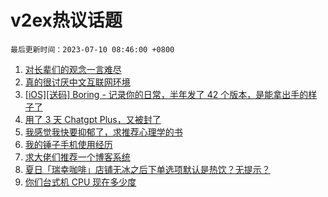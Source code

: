 # v2ex热议话题

`最后更新时间：2023-07-10 08:46:00 +0800`

1. [对长辈们的观念一言难尽](https://www.v2ex.com/t/955222)
1. [真的很讨厌中文互联网环境](https://www.v2ex.com/t/955231)
1. [[iOS][送码] Boring - 记录你的日常，半年发了 42 个版本，是能拿出手的样子了](https://www.v2ex.com/t/955241)
1. [用了 3 天 Chatgpt Plus，又被封了](https://www.v2ex.com/t/955295)
1. [我感觉我快要抑郁了，求推荐心理学的书](https://www.v2ex.com/t/955297)
1. [我的锤子手机使用经历](https://www.v2ex.com/t/955285)
1. [求大佬们推荐一个博客系统](https://www.v2ex.com/t/955324)
1. [夏日「瑞幸咖啡」店铺无冰之后下单选项默认是热饮？无提示？](https://www.v2ex.com/t/955223)
1. [你们台式机 CPU 现在多少度](https://www.v2ex.com/t/955312)

